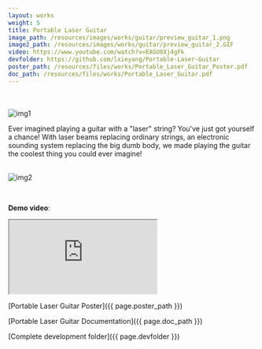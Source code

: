```yaml
---
layout: works
weight: 5
title: Portable Laser Guitar
image_path: /resources/images/works/guitar/preview_guitar_1.png
image2_path: /resources/images/works/guitar/preview_guitar_2.GIF
video: https://www.youtube.com/watch?v=EAGU8Xj4gFk
devfolder: https://github.com/lxieyang/Portable-Laser-Guitar
poster_path: /resources/files/works/Portable_Laser_Guitar_Poster.pdf
doc_path: /resources/files/works/Portable_Laser_Guitar.pdf
---
```


<br><br>
<img class="single-img" src="{{ page.image_path }}" alt="img1"><br>

Ever imagined playing a guitar with a "laser" string? You've just got yourself a chance!
With laser beams replacing ordinary strings, an electronic sounding system replacing the big dumb body, we made playing the guitar the coolest thing you could ever imagine!

<br><img class="single-img" src="{{ page.image2_path }}" alt="img2" >

<br>

**Demo video**:
<div class="embed-responsive embed-responsive-4by3">
  <iframe class="embed-responsive-item" src="https://www.youtube.com/embed/EAGU8Xj4gFk" allowfullscreen ></iframe>
</div>

[Portable Laser Guitar Poster]({{ page.poster_path }})

[Portable Laser Guitar Documentation]({{ page.doc_path }})

[Complete development folder]({{ page.devfolder }})

<br><br>
